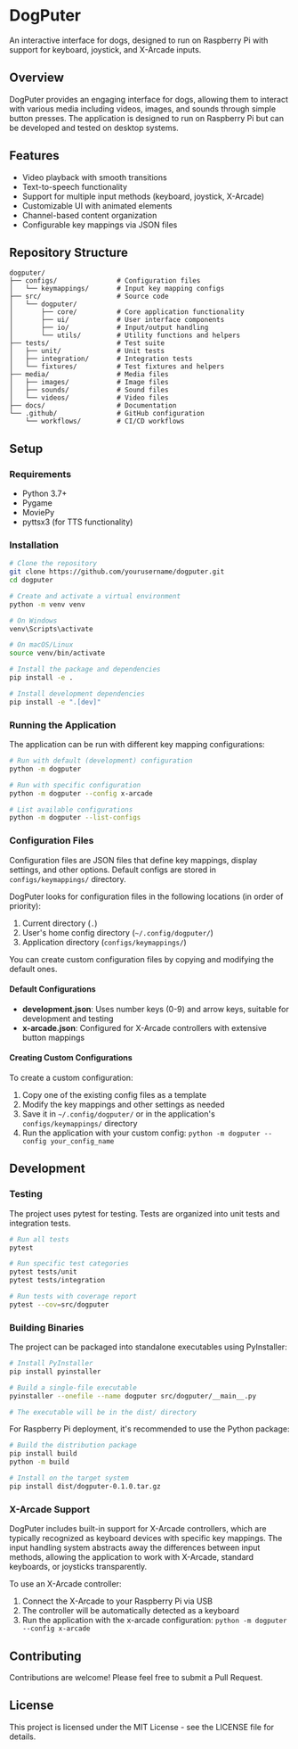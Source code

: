 # DogPuter

An interactive interface for dogs, designed to run on Raspberry Pi with support for keyboard, joystick, and X-Arcade inputs.

## Overview

DogPuter provides an engaging interface for dogs, allowing them to interact with various media including videos, images, and sounds through simple button presses. The application is designed to run on Raspberry Pi but can be developed and tested on desktop systems.

## Features

- Video playback with smooth transitions
- Text-to-speech functionality
- Support for multiple input methods (keyboard, joystick, X-Arcade)
- Customizable UI with animated elements
- Channel-based content organization
- Configurable key mappings via JSON files

## Repository Structure

```
dogputer/
├── configs/               # Configuration files
│   └── keymappings/       # Input key mapping configs
├── src/                   # Source code
│   └── dogputer/          
│       ├── core/          # Core application functionality
│       ├── ui/            # User interface components
│       ├── io/            # Input/output handling
│       └── utils/         # Utility functions and helpers
├── tests/                 # Test suite
│   ├── unit/              # Unit tests
│   ├── integration/       # Integration tests
│   └── fixtures/          # Test fixtures and helpers
├── media/                 # Media files
│   ├── images/            # Image files
│   ├── sounds/            # Sound files
│   └── videos/            # Video files
├── docs/                  # Documentation
└── .github/               # GitHub configuration
    └── workflows/         # CI/CD workflows
```

## Setup

### Requirements

- Python 3.7+
- Pygame
- MoviePy
- pyttsx3 (for TTS functionality)

### Installation

```bash
# Clone the repository
git clone https://github.com/yourusername/dogputer.git
cd dogputer

# Create and activate a virtual environment
python -m venv venv

# On Windows
venv\Scripts\activate

# On macOS/Linux
source venv/bin/activate

# Install the package and dependencies
pip install -e .

# Install development dependencies
pip install -e ".[dev]"
```

### Running the Application

The application can be run with different key mapping configurations:

```bash
# Run with default (development) configuration
python -m dogputer

# Run with specific configuration
python -m dogputer --config x-arcade

# List available configurations
python -m dogputer --list-configs
```

### Configuration Files

Configuration files are JSON files that define key mappings, display settings, and other options. Default configs are stored in `configs/keymappings/` directory.

DogPuter looks for configuration files in the following locations (in order of priority):
1. Current directory (`.`)
2. User's home config directory (`~/.config/dogputer/`)
3. Application directory (`configs/keymappings/`)

You can create custom configuration files by copying and modifying the default ones.

#### Default Configurations

- **development.json**: Uses number keys (0-9) and arrow keys, suitable for development and testing
- **x-arcade.json**: Configured for X-Arcade controllers with extensive button mappings

#### Creating Custom Configurations

To create a custom configuration:

1. Copy one of the existing config files as a template
2. Modify the key mappings and other settings as needed
3. Save it in `~/.config/dogputer/` or in the application's `configs/keymappings/` directory
4. Run the application with your custom config: `python -m dogputer --config your_config_name`

## Development

### Testing

The project uses pytest for testing. Tests are organized into unit tests and integration tests.

```bash
# Run all tests
pytest

# Run specific test categories
pytest tests/unit
pytest tests/integration

# Run tests with coverage report
pytest --cov=src/dogputer
```

### Building Binaries

The project can be packaged into standalone executables using PyInstaller:

```bash
# Install PyInstaller
pip install pyinstaller

# Build a single-file executable
pyinstaller --onefile --name dogputer src/dogputer/__main__.py

# The executable will be in the dist/ directory
```

For Raspberry Pi deployment, it's recommended to use the Python package:

```bash
# Build the distribution package
pip install build
python -m build

# Install on the target system
pip install dist/dogputer-0.1.0.tar.gz
```

### X-Arcade Support

DogPuter includes built-in support for X-Arcade controllers, which are typically recognized as keyboard devices with specific key mappings. The input handling system abstracts away the differences between input methods, allowing the application to work with X-Arcade, standard keyboards, or joysticks transparently.

To use an X-Arcade controller:

1. Connect the X-Arcade to your Raspberry Pi via USB
2. The controller will be automatically detected as a keyboard
3. Run the application with the x-arcade configuration: `python -m dogputer --config x-arcade`

## Contributing

Contributions are welcome! Please feel free to submit a Pull Request.

## License

This project is licensed under the MIT License - see the LICENSE file for details.
